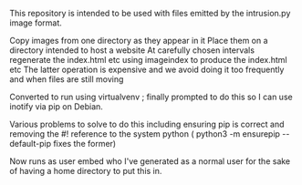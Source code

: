 

This repository is intended to be used with files
emitted by the intrusion.py image format.

Copy images from one directory as they appear in it
Place them on a directory intended to host a website
At carefully chosen intervals regenerate the index.html etc
using imageindex to produce the index.html etc
The latter operation is expensive and we avoid doing it
too frequently and when files are still moving

Converted to run using virtualvenv ; finally prompted
to do this so I can use inotify via pip on Debian.

Various problems to solve to do this including
ensuring pip is correct and removing the #! reference 
to the system python ( python3 -m ensurepip --default-pip fixes the former)

Now runs as user embed who I've generated as a normal user for
the sake of having a home directory to put this in.

